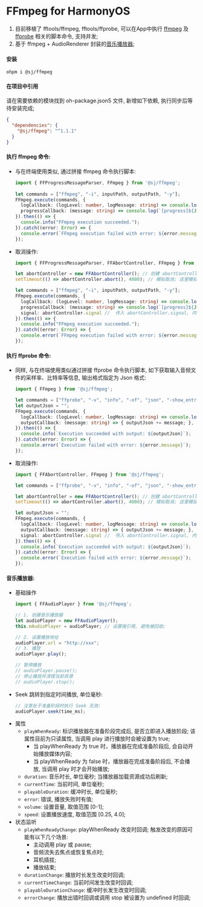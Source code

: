 # FFmpeg for HarmonyOS

1. 目前移植了 fftools/ffmpeg, fftools/ffprobe, 可以在App中执行 [ffmpeg](#执行-ffmpeg-命令) 及 [ffprobe](#执行-ffprobe-命令) 相关的脚本命令, 支持并发; 
2. 基于 ffmpeg + AudioRenderer 封装的[音乐播放器](#音乐播放器);

#### 安装
```shell
ohpm i @sj/ffmpeg
```

#### 在项目中引用

请在需要依赖的模块找到 oh-package.json5 文件, 新增如下依赖, 执行同步后等待安装完成;
```json
{
  "dependencies": {
    "@sj/ffmpeg": "^1.1.1"
  }
}
```

#### 执行 ffmpeg 命令:

- 与在终端使用类似, 通过拼接 ffmpeg 命令执行脚本:
  ```typescript
  import { FFProgressMessageParser, FFmpeg } from '@sj/ffmpeg';
          
  let commands = ["ffmpeg", "-i", inputPath, outputPath, "-y"];            
  FFmpeg.execute(commands, {
    logCallback: (logLevel: number, logMessage: string) => console.log(`[${logLevel}]${logMessage}`),
    progressCallback: (message: string) => console.log(`[progress]${JSON.stringify(FFProgressMessageParser.parse(message))}`),
  }).then(() => {
    console.info("FFmpeg execution succeeded.");
  }).catch((error: Error) => {
    console.error(`FFmpeg execution failed with error: ${error.message}`);
  });
  ```
- 取消操作:
  ```typescript
  import { FFProgressMessageParser, FFAbortController, FFmpeg } from '@sj/ffmpeg';
  
  let abortController = new FFAbortController(); // 创建 abortController, 在需要时终止脚本执行; 
  setTimeout(() => abortController.abort(), 4000); // 模拟取消; 这里模拟取消, 延迟4s后取消操作; 
  
  let commands = ["ffmpeg", "-i", inputPath, outputPath, "-y"];
  FFmpeg.execute(commands, {
    logCallback: (logLevel: number, logMessage: string) => console.log(`[${logLevel}]${logMessage}`),
    progressCallback: (message: string) => console.log(`[progress]${JSON.stringify(FFProgressMessageParser.parse(message))}`),
    signal: abortController.signal //  传入 abortController.signal, 内部会监听取消信号;
  }).then(() => { 
    console.info("FFmpeg execution succeeded.");
  }).catch((error: Error) => {
    console.error(`FFmpeg execution failed with error: ${error.message}`);
  });
  ```
  
#### 执行 ffprobe 命令:

- 同样, 与在终端使用类似通过拼接 ffprobe 命令执行脚本, 如下获取输入音频文件的采样率、比特率等信息, 输出格式指定为 Json 格式:
  ```typescript
  import { FFmpeg } from '@sj/ffmpeg';
  
  let commands = ["ffprobe", "-v", "info", "-of", "json", "-show_entries", "stream=sample_rate,bit_rate", "-i", inputPath];
  let outputJson = "";
  FFmpeg.execute(commands, {
    logCallback: (logLevel: number, logMessage: string) => console.log(`[${logLevel}]${logMessage}`),
    outputCallback: (message: string) => { outputJson += message; },
  }).then(() => {
    console.info(`Execution succeeded with output: ${outputJson}`);
  }).catch((error: Error) => {
    console.error(`Execution failed with error: ${error.message}`);
  });
  ```
- 取消操作:
  ```typescript
  import { FFAbortController, FFmpeg } from '@sj/ffmpeg';
  
  let commands = ["ffprobe", "-v", "info", "-of", "json", "-show_entries", "stream=sample_rate,bit_rate", "-i", inputPath];
  
  let abortController = new FFAbortController(); // 创建 abortController, 在需要时终止脚本执行; 
  setTimeout(() => abortController.abort(), 4000); // 模拟取消; 这里模拟取消, 延迟4s后取消操作; 
  
  let outputJson = "";
  FFmpeg.execute(commands, {
    logCallback: (logLevel: number, logMessage: string) => console.log(`[${logLevel}]${logMessage}`),
    outputCallback: (message: string) => { outputJson += message; },
    signal: abortController.signal //  传入 abortController.signal, 内部会监听取消信号;
  }).then(() => {
    console.info(`Execution succeeded with output: ${outputJson}`);
  }).catch((error: Error) => {
    console.error(`Execution failed with error: ${error.message}`);
  });
  ```
  
#### 音乐播放器:

- 基础操作
  ```typescript
  import { FFAudioPlayer } from '@sj/ffmpeg';
  
  // 1. 创建音乐播放器
  let audioPlayer = new FFAudioPlayer();
  this.mAudioPlayer = audioPlayer; // 设置强引用, 避免被回收;
  
  // 2. 设置播放地址
  audioPlayer.url = "http://xxx";
  // 3. 播放
  audioPlayer.play();
  
  // 暂停播放
  // audioPlayer.pause();
  // 停止播放并清理当前资源
  // audioPlayer.stop();
  ```
- Seek 跳转到指定时间播放, 单位毫秒:
  ```typescript
  // 注意处于准备阶段时执行 Seek 无效:
  audioPlayer.seek(time_ms);
  ```
- 属性
  - `playWhenReady`: 标识播放器在准备阶段完成后, 是否立即进入播放阶段; 该属性目前为只读属性, 当调用 play 进行播放时会被设置为 true;
    - 当 playWhenReady 为 true 时，播放器在完成准备阶段后, 会自动开始播放媒体内容;
    - 当 playWhenReady 为 false 时，播放器在完成准备阶段后, 不会播放, 当调用 play 时才会开始播放;
  - `duration`: 音乐时长, 单位毫秒; 当播放器加载资源成功后刷新;
  - `currentTime`: 当前时间, 单位毫秒;
  - `playableDuration`: 缓冲时长, 单位毫秒;
  - `error`: 错误, 播放失败时有值;
  - `volume`: 设置音量, 取值范围 \[0-1\];
  - `speed`: 设置播放速度, 取值范围 \[0.25, 4.0\];
- 状态监听
  - `playWhenReadyChange`: playWhenReady 改变时回调; 触发改变的原因可能有以下几个场景:
    - 主动调用 play 或 pause;
    - 音频流失去焦点或恢复焦点时;
    - 耳机插拔;
    - 播放结束;
  - `durationChange`: 播放时长发生改变时回调;
  - `currentTimeChange`: 当前时间发生改变时回调;
  - `playableDurationChange`: 缓冲时长发生改变时回调;
  - `errorChange`: 播放出错时回调或调用 stop 被设置为 undefined 时回调;